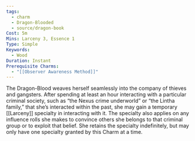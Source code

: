 ```yaml
---
tags:
  - charm
  - Dragon-Blooded
  - source/dragon-book
Cost: 5m
Mins: Larceny 3, Essence 1
Type: Simple
Keywords:
  - Wood
Duration: Instant
Prerequisite Charms:
  - "[[Observer Awareness Method]]"
---
```

The Dragon-Blood weaves herself seamlessly into the company of thieves and gangsters. After spending at least an hour interacting with a particular criminal society, such as “the Nexus crime underworld” or “the Lintha family,” that she’s interacted within the past, she may gain a temporary [[Larceny]] specialty in interacting with it. The specialty also applies on any influence rolls she makes to convince others she belongs to that criminal group or to exploit that belief. She retains the specialty indefinitely, but may only have one specialty granted by this Charm at a time.